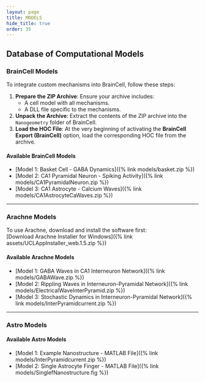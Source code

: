 ```yaml
---
layout: page
title: MODELS
hide_title: true
order: 35
---
```


## Database of Computational Models

### BrainCell Models

To integrate custom mechanisms into BrainCell, follow these steps:

1. **Prepare the ZIP Archive**: Ensure your archive includes:
   - A cell model with all mechanisms.
   - A DLL file specific to the mechanisms.
2. **Unpack the Archive**: Extract the contents of the ZIP archive into the `Nanogeometry` folder of BrainCell.
3. **Load the HOC File**: At the very beginning of activating the **BrainCell Export (BrainCell)** option, load the corresponding HOC file from the archive.

#### Available BrainCell Models
- [Model 1: Basket Cell - GABA Dynamics]({% link models/basket.zip %})
- [Model 2: CA1 Pyramidal Neuron - Spiking Activity]({% link models/CA1PyramidalNeuron.zip %})
- [Model 3: CA1 Astrocyte - Calcium Waves]({% link models/CA1AstrocyteCaWaves.zip %})

---

### Arachne Models

To use Arachne, download and install the software first:  
[Download Arachne Installer for Windows]({% link assets/UCLAppInstaller_web.1.5.zip %})

#### Available Arachne Models
- [Model 1: GABA Waves in CA1 Interneuron Network]({% link models/GABAWave.zip %})
- [Model 2: Rippling Waves in Interneuron-Pyramidal Network]({% link models/ElectricalWaveInterPyramid.zip %})
- [Model 3: Stochastic Dynamics in Interneuron-Pyramidal Network]({% link models/InterPyramidcurrent.zip %})

---

### Astro Models

#### Available Astro Models
- [Model 1: Example Nanostructure - MATLAB File]({% link models/InterPyramidcurrent.zip %})
- [Model 2: Single Astrocyte Finger - MATLAB File]({% link models/SinglefNanostructure.fig %})



